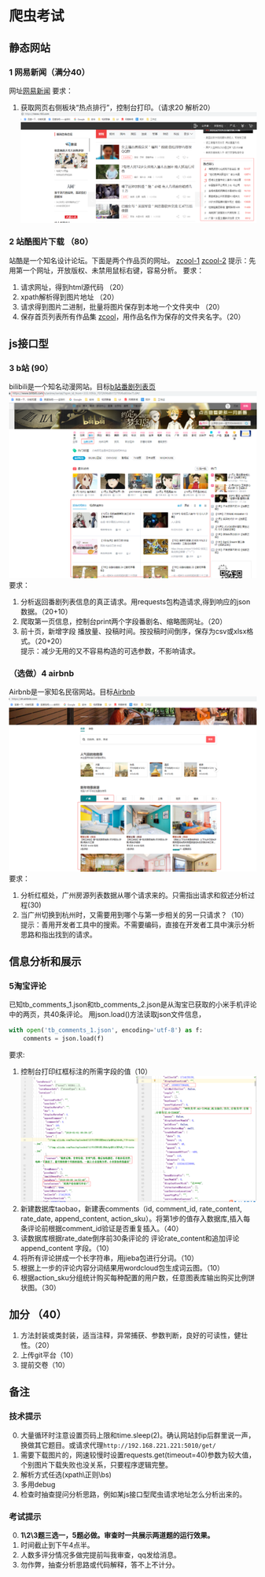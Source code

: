爬虫考试
===
## 静态网站
### 1 网易新闻（满分40）
网址[网易新闻](https://news.163.com/)
要求：
1. 获取网页右侧板块“热点排行”，控制台打印。（请求20 解析20）
![](0.png)

### 2 站酷图片下载 （80）
站酷是一个知名设计论坛。下面是两个作品页的网址。
[zcool-1](https://www.zcool.com.cn/work/ZMzI2MTMwNDQ=.html)
[zcool-2](https://www.zcool.com.cn/work/ZMzI2MDM3MTI=.html)
提示：先用第一个网址，开放版权、未禁用鼠标右键，容易分析。
要求：
1. 请求网址，得到html源代码 （20）
2. xpath解析得到图片地址 （20）
3. 请求得到图片二进制，批量将图片保存到本地一个文件夹中 （20）
4. 保存首页列表所有作品集 [zcool](https://www.zcool.com.cn/)，用作品名作为保存的文件夹名字。（20）

## js接口型
### 3 b站 (90）
bilibili是一个知名动漫网站。目标[b站番剧列表页](https://www.bilibili.com/v/anime/serial/)  
![bilibili](1.png)  
要求：  
1. 分析返回番剧列表信息的真正请求。用requests包构造请求,得到响应的json数据。（20+10）
2. 爬取第一页信息，控制台print两个字段番剧名、缩略图网址。（20）
3. 前十页，新增字段 播放量、投稿时间。按投稿时间倒序，保存为csv或xlsx格式。（20+20）  
提示：减少无用的又不容易构造的可选参数，不影响请求。

### （选做）4 airbnb
Airbnb是一家知名民宿网站。目标[Airbnb](https://zh.airbnb.com/)
![](2.png)
要求：
1. 分析红框处，广州房源列表数据从哪个请求来的。只需指出请求和叙述分析过程(30)
2. 当广州切换到杭州时，又需要用到哪个与第一步相关的另一只请求？（10）
提示：善用开发者工具中的搜索。不需要编码，直接在开发者工具中演示分析思路和指出找到的请求。


## 信息分析和展示
### 5淘宝评论
已知tb_comments_1.json和tb_comments_2.json是从淘宝已获取的小米手机评论中的两页，共40条评论。
用json.load()方法读取json文件信息，
```python
with open('tb_comments_1.json', encoding='utf-8') as f:
    comments = json.load(f)
```
要求:
1. 控制台打印红框标注的所需字段的值（10）
![](3.png)
2. 新建数据库taobao，新建表comments（id, comment_id, rate_content, rate_date, append_content, action_sku）。将第1步的值存入数据库,插入每条评论前根据comment_id验证是否重复插入。（40）
3. 读数据库根据rate_date倒序前30条评论的 评论rate_content和追加评论append_content 字段。（10）
4. 将所有评论拼成一个长字符串，用jieba包进行分词。（10）
5. 根据上一步的评论内容分词结果用wordcloud包生成词云图。（10）
6. 根据action_sku分组统计购买每种配置的用户数，任意图表库输出购买比例饼状图。（30）

## 加分 （40）
1. 方法封装或类封装，适当注释，异常捕获、参数判断，良好的可读性，健壮性。（20）
2. 上传git平台（10）
2. 提前交卷（10）

## 备注
### 技术提示
0. 大量循环时注意设置页码上限和time.sleep(2)。确认网站封ip后群里说一声，换做其它题目。或请求代理`http://192.168.221.221:5010/get/`
1. 需要下载图片的，网速较慢时设置requests.get(timeout=40)参数为较大值，个别图片下载失败也没关系，只要程序逻辑完整。
2. 解析方式任选(xpath\正则\bs)
3. 多用debug
4. 检查时抽查提问分析思路，例如某js接口型爬虫请求地址怎么分析出来的。

### 考试提示
0. **1\2\3题三选一，5题必做。审查时一共展示两道题的运行效果。**
1. 时间截止到下午4点半。
2. 人数多评分情况多做完提前叫我审查，qq发给消息。
3. 勿作弊，抽查分析思路或代码解释，答不上不计分。
